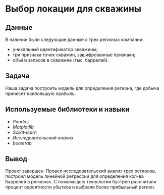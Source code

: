 # Выбор локации для скважины


## Данные

В наличии были следующие данные о трех регионах компании:
- уникальный идентификатор скважины;
- три признака точек скважин, зашифрованные признаки;
- объём запасов в скважине (тыс. баррелей).

## Задача

Наша задача построить модель для определения региона, где добыча принесёт наибольшую прибыль.   

## Используемые библиотеки и навыки
- *Pandas*
- *Matplotlib*
- *Scikit-learn*
- *Исследовательский анализ*
- *boostrap*

## Вывод
Проект завершен. Провел исследовательский анализ трех регионов, построил модель линейной регрессии для определения кол-ва баррелей в регионах. С помомощью технологии бустреп рассчитали процент вероятности убытков и выбрали более прибыльный регион.
